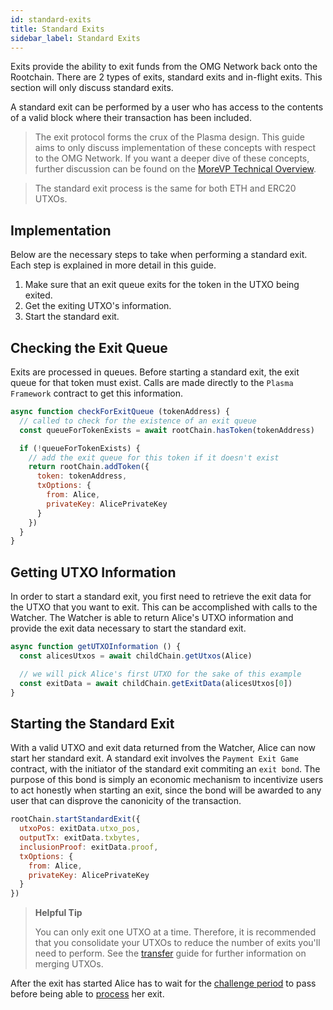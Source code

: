 ```yaml
---
id: standard-exits
title: Standard Exits
sidebar_label: Standard Exits
---
```


Exits provide the ability to exit funds from the OMG Network back onto the Rootchain. There are 2 types of exits, standard exits and in-flight exits. This section will only discuss standard exits.

A standard exit can be performed by a user who has access to the contents of a valid block where their transaction has been included.

> The exit protocol forms the crux of the Plasma design. This guide aims to only discuss implementation of these concepts with respect to the OMG Network. If you want a deeper dive of these concepts, further discussion can be found on the [MoreVP Technical Overview](morevp-technical-overview).

> The standard exit process is the same for both ETH and ERC20 UTXOs.

## Implementation
Below are the necessary steps to take when performing a standard exit. Each step is explained in more detail in this guide.

1. Make sure that an exit queue exits for the token in the UTXO being exited.
2. Get the exiting UTXO's information.
3. Start the standard exit.

## Checking the Exit Queue
Exits are processed in queues. Before starting a standard exit, the exit queue for that token must exist. Calls are made directly to the `Plasma Framework` contract to get this information.

```js
async function checkForExitQueue (tokenAddress) {
  // called to check for the existence of an exit queue
  const queueForTokenExists = await rootChain.hasToken(tokenAddress)

  if (!queueForTokenExists) {
    // add the exit queue for this token if it doesn't exist
    return rootChain.addToken({
      token: tokenAddress,
      txOptions: {
        from: Alice,
        privateKey: AlicePrivateKey
      }
    })
  }
}
```

## Getting UTXO Information
In order to start a standard exit, you first need to retrieve the exit data for the UTXO that you want to exit. This can be accomplished with calls to the Watcher. The Watcher is able to return Alice's UTXO information and provide the exit data necessary to start the standard exit.

```js
async function getUTXOInformation () {
  const alicesUtxos = await childChain.getUtxos(Alice)

  // we will pick Alice's first UTXO for the sake of this example
  const exitData = await childChain.getExitData(alicesUtxos[0])
}
```

## Starting the Standard Exit
With a valid UTXO and exit data returned from the Watcher, Alice can now start her standard exit. A standard exit involves the `Payment Exit Game` contract, with the initiator of the standard exit commiting an `exit bond`. The purpose of this bond is simply an economic mechanism to incentivize users to act honestly when starting an exit, since the bond will be awarded to any user that can disprove the canonicity of the transaction.

```js
rootChain.startStandardExit({
  utxoPos: exitData.utxo_pos,
  outputTx: exitData.txbytes,
  inclusionProof: exitData.proof,
  txOptions: {
    from: Alice,
    privateKey: AlicePrivateKey
  }
})
```

> **Helpful Tip**
>
> You can only exit one UTXO at a time. Therefore, it is recommended that you consolidate your UTXOs to reduce the number of exits you'll need to perform. See the [transfer](transfers) guide for further information on merging UTXOs.

After the exit has started Alice has to wait for the [challenge period](challenges) to pass before being able to [process](process-exits) her exit.